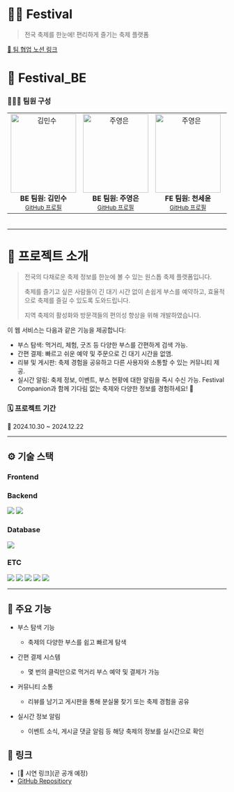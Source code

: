# **🎉🎪 Festival**
> 전국 축제를 한눈에! 편리하게 즐기는 축제 플랫폼

[📄 팀 협업 노션 링크](https://bubble-city-3ac.notion.site/45d0984c93d146ebad41f9d4c835a0eb?v=d38586371d5d47e8bba3ee1ec029b278&pvs=4)

# **👥 Festival_BE**
### **👨‍👩‍👧 팀원 구성**
<div align="center">
  <table height="250px" width="100%">
    <tbody>
      <tr>
        <td align="center">
          <img src="https://github.com/user-attachments/assets/377290ba-16b8-4a5b-b70f-4527ec8a6edc" width="150px;" height=180px" alt="김민수"/><br />
          <b>BE 팀원: 김민수</b><br />
          <sub><a href="https://github.com/Minsugar98">GitHub 프로필</a></sub>
        </td>
        <td align="center">
          <img src="https://github.com/user-attachments/assets/d891e028-511f-4d7e-a08b-d11a63e9826b" width="150px;" height="180px;" alt="주영은"/><br />
          <b>BE 팀원: 주영은</b><br />
          <sub><a href="https://github.com/juyeongeun">GitHub 프로필</a></sub>
        </td>
        <td align="center">
          <img src="https://github.com/user-attachments/assets/7b613055-87a1-4657-8c89-9c801643eeb8" width="150px;" height="180px;" alt="주영은"/><br />
          <b>FE 팀원: 천세윤</b><br />
          <sub><a href="https://github.com/yooniverse7">GitHub 프로필</a></sub>
        </td>
        <td align="center">
          <img src="https://github.com/user-attachments/assets/e9031c89-f8d0-44f0-a5ef-39224274d737" width="150px;" height="180px;" alt="주영은"/><br />
          <b>FE 팀원: 정영한</b><br />
          <sub><a href="https://github.com/ynghan">GitHub 프로필</a></sub>
        </td>
        <td align="center">
          <img src="https://github.com/user-attachments/assets/a46f5751-46d3-41d1-bc81-962cadeb516b" width="150px;" height="180px;" alt="주영은"/><br />
          <b>FE 팀원: 박수민</b><br />
          <sub><a href="https://github.com/sumina225">GitHub 프로필</a></sub>
        </td>
      </tr>
    </tbody>
  </table>
</div>

---

# **🌟 프로젝트 소개**

>전국의 다채로운 축제 정보를 한눈에 볼 수 있는 원스톱 축제 플랫폼입니다.
>
>축제를 즐기고 싶은 사람들이 긴 대기 시간 없이 손쉽게 부스를 예약하고, 효율적으로 축제를 즐길 수 있도록 도와드립니다.
>
>지역 축제의 활성화와 방문객들의 편의성 향상을 위해 개발하였습니다.

이 웹 서비스는 다음과 같은 기능을 제공합니다:

- 부스 탐색: 먹거리, 체험, 굿즈 등 다양한 부스를 간편하게 검색 가능.
- 간편 결제: 빠르고 쉬운 예약 및 주문으로 긴 대기 시간을 없앰.
- 리뷰 및 게시판: 축제 경험을 공유하고 다른 사용자와 소통할 수 있는 커뮤니티 제공.
- 실시간 알림: 축제 정보, 이벤트, 부스 현황에 대한 알림을 즉시 수신 가능.
Festival Companion과 함께 기다림 없는 축제와 다양한 정보를 경험하세요! 🎊

### **🗓 프로젝트 기간**

📅 2024.10.30 ~ 2024.12.22

---

## **⚙ 기술 스택**

### Frontend

### Backend

<img src="https://img.shields.io/badge/express-000000?style=for-the-badge&logo=express&logoColor=white"> <img src="https://img.shields.io/badge/PrismaORM-2D3748?style=for-the-badge&logo=Prisma&logoColor=white">

### Database

<img src="https://img.shields.io/badge/PostgreSQL-4169E1?style=for-the-badge&logo=PostgreSQL&logoColor=white">

### ETC

<img src="https://img.shields.io/badge/socket.io-010101?style=for-the-badge&logo=socket.io&logoColor=white"> <img src="https://img.shields.io/badge/awsS3-569A31?style=for-the-badge&logo=Amazon S3&logoColor=white"> <img src="https://img.shields.io/badge/github-181717?style=for-the-badge&logo=github&logoColor=white"> <img src="https://img.shields.io/badge/discord-5865F2?style=for-the-badge&logo=discord&logoColor=white"> <img src="https://img.shields.io/badge/notion-000000?style=for-the-badge&logo=notion&logoColor=white">

---
 
## **🚀 주요 기능**
- 부스 탐색 기능
  - 축제의 다양한 부스를 쉽고 빠르게 탐색

- 간편 결제 시스템
  - 몇 번의 클릭만으로 먹거리 부스 예약 및 결제가 가능

- 커뮤니티 소통
  - 리뷰를 남기고 게시판을 통해 분실물 찾기 또는 축제 경험을 공유

- 실시간 정보 알림
  - 이벤트 소식, 게시글 댓글 알림 등 해당 축제의 정보를 실시간으로 확인

## **🔗 링크**
- [📄 시연 링크](곧 공개 예정)
- [GitHub Repositiory](https://github.com/festival-infomation)
